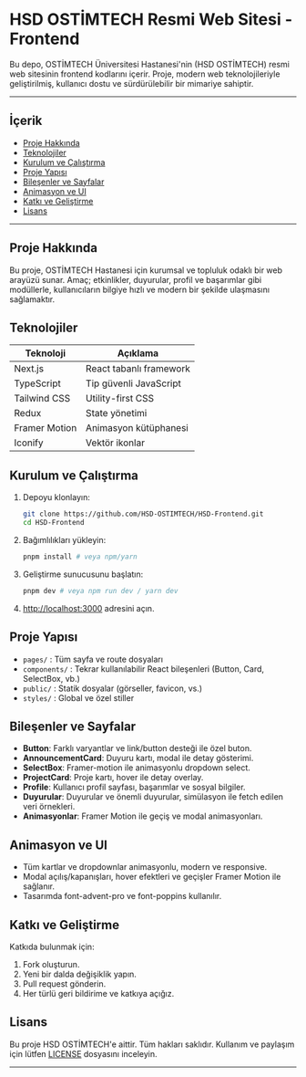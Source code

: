 

# HSD OSTİMTECH Resmi Web Sitesi - Frontend

Bu depo, OSTİMTECH Üniversitesi Hastanesi'nin (HSD OSTİMTECH) resmi web sitesinin frontend kodlarını içerir. Proje, modern web teknolojileriyle geliştirilmiş, kullanıcı dostu ve sürdürülebilir bir mimariye sahiptir.

---

## İçerik

- [Proje Hakkında](#proje-hakkında)
- [Teknolojiler](#teknolojiler)
- [Kurulum ve Çalıştırma](#kurulum-ve-çalıştırma)
- [Proje Yapısı](#proje-yapısı)
- [Bileşenler ve Sayfalar](#bileşenler-ve-sayfalar)
- [Animasyon ve UI](#animasyon-ve-ui)
- [Katkı ve Geliştirme](#katkı-ve-geliştirme)
- [Lisans](#lisans)

---

## Proje Hakkında

Bu proje, OSTİMTECH Hastanesi için kurumsal ve topluluk odaklı bir web arayüzü sunar. Amaç; etkinlikler, duyurular, profil ve başarımlar gibi modüllerle, kullanıcıların bilgiye hızlı ve modern bir şekilde ulaşmasını sağlamaktır.

## Teknolojiler

| Teknoloji      | Açıklama                |
|---------------|-------------------------|
| Next.js       | React tabanlı framework |
| TypeScript    | Tip güvenli JavaScript  |
| Tailwind CSS  | Utility-first CSS       |
| Redux         | State yönetimi          |
| Framer Motion | Animasyon kütüphanesi   |
| Iconify       | Vektör ikonlar          |

## Kurulum ve Çalıştırma

1. Depoyu klonlayın:
   ```bash
   git clone https://github.com/HSD-OSTIMTECH/HSD-Frontend.git
   cd HSD-Frontend
   ```
2. Bağımlılıkları yükleyin:
   ```bash
   pnpm install # veya npm/yarn
   ```
3. Geliştirme sunucusunu başlatın:
   ```bash
   pnpm dev # veya npm run dev / yarn dev
   ```
4. [http://localhost:3000](http://localhost:3000) adresini açın.

## Proje Yapısı

- `pages/` : Tüm sayfa ve route dosyaları
- `components/` : Tekrar kullanılabilir React bileşenleri (Button, Card, SelectBox, vb.)
- `public/` : Statik dosyalar (görseller, favicon, vs.)
- `styles/` : Global ve özel stiller

## Bileşenler ve Sayfalar

- **Button**: Farklı varyantlar ve link/button desteği ile özel buton.
- **AnnouncementCard**: Duyuru kartı, modal ile detay gösterimi.
- **SelectBox**: Framer-motion ile animasyonlu dropdown select.
- **ProjectCard**: Proje kartı, hover ile detay overlay.
- **Profile**: Kullanıcı profil sayfası, başarımlar ve sosyal bilgiler.
- **Duyurular**: Duyurular ve önemli duyurular, simülasyon ile fetch edilen veri örnekleri.
- **Animasyonlar**: Framer Motion ile geçiş ve modal animasyonları.

## Animasyon ve UI

- Tüm kartlar ve dropdownlar animasyonlu, modern ve responsive.
- Modal açılış/kapanışları, hover efektleri ve geçişler Framer Motion ile sağlanır.
- Tasarımda font-advent-pro ve font-poppins kullanılır.

## Katkı ve Geliştirme

Katkıda bulunmak için:

1. Fork oluşturun.
2. Yeni bir dalda değişiklik yapın.
3. Pull request gönderin.
4. Her türlü geri bildirime ve katkıya açığız.

## Lisans

Bu proje HSD OSTİMTECH'e aittir. Tüm hakları saklıdır. Kullanım ve paylaşım için lütfen [LICENSE](LICENSE) dosyasını inceleyin.

---

